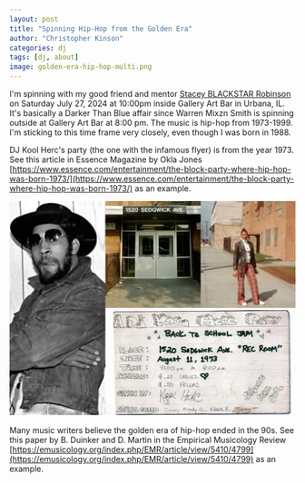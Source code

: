 ```yaml
---
layout: post
title: "Spinning Hip-Hop from the Golden Era"
author: "Christopher Kinson"
categories: dj
tags: [dj, about]
image: golden-era-hip-hop-multi.png
---
```


I'm spinning with my good friend and mentor [Stacey BLACKSTAR Robinson](https://www.staceyarobinson.com/) on Saturday July 27, 2024 at 10:00pm inside Gallery Art Bar in Urbana, IL. It's basically a Darker Than Blue affair since Warren Mixzn Smith is spinning outside at Gallery Art Bar at 8:00 pm. The music is hip-hop from 1973-1999. I'm sticking to this time frame very closely, even though I was born in 1988. 

DJ Kool Herc's party (the one with the infamous flyer) is from the year 1973. See this article in Essence Magazine by Okla Jones [https://www.essence.com/entertainment/the-block-party-where-hip-hop-was-born-1973/](https://www.essence.com/entertainment/the-block-party-where-hip-hop-was-born-1973/) as an example.

![DJ Kool Herc, Apartment, Cindy Campbell, Party Flyer](https://github.com/kinson2/kinson2.github.io/raw/gh-pages/assets/img/hiphop1973.png)

Many music writers believe the golden era of hip-hop ended in the 90s. See this paper by B. Duinker and D. Martin in the Empirical Musicology Review [https://emusicology.org/index.php/EMR/article/view/5410/4799](https://emusicology.org/index.php/EMR/article/view/5410/4799) as an example.
